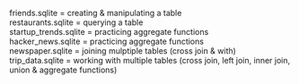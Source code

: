 friends.sqlite = creating & manipulating a table  
restaurants.sqlite = querying a table  
startup_trends.sqlite = practicing aggregate functions  
hacker_news.sqlite = practicing aggregate functions  
newspaper.sqlite = joining mulptiple tables (cross join & with)  
trip_data.sqlite = working with multiple tables (cross join, left join, inner join, union & aggregate functions)  
